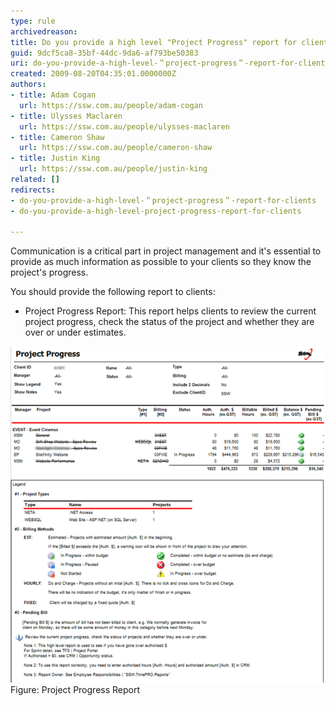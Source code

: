 ```yaml
---
type: rule
archivedreason: 
title: Do you provide a high level "Project Progress" report for clients?
guid: 9dcf5ca8-35bf-44dc-9da6-af793be50383
uri: do-you-provide-a-high-level-＂project-progress＂-report-for-clients
created: 2009-08-20T04:35:01.0000000Z
authors:
- title: Adam Cogan
  url: https://ssw.com.au/people/adam-cogan
- title: Ulysses Maclaren
  url: https://ssw.com.au/people/ulysses-maclaren
- title: Cameron Shaw
  url: https://ssw.com.au/people/cameron-shaw
- title: Justin King
  url: https://ssw.com.au/people/justin-king
related: []
redirects:
- do-you-provide-a-high-level-＂project-progress＂-report-for-clients
- do-you-provide-a-high-level-project-progress-report-for-clients

---
```


Communication is a critical part in project management and it's essential to provide as much information as possible to your clients so they know the project's progress.

You should provide the following report to clients:  
<!--endintro-->

* Project Progress Report: This report helps clients to review the current project progress, check the status of the project and whether they are over or under estimates.

![](rulestobetterprojectprogress2.png)
Figure: Project Progress Report
